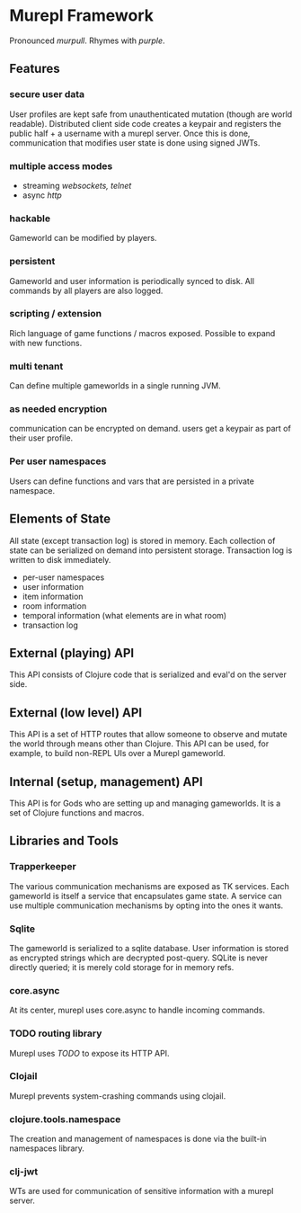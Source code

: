 # Murepl Framework

Pronounced _murpull_. Rhymes with _purple_.

## Features

### secure user data

User profiles are kept safe from unauthenticated mutation (though are world
readable). Distributed client side code creates a keypair and registers the
public half + a username with a murepl server. Once this is done, communication
that modifies user state is done using signed JWTs.

### multiple access modes

* streaming _websockets, telnet_
* async _http_

### hackable

Gameworld can be modified by players.

### persistent

Gameworld and user information is periodically synced to disk. All commands by
all players are also logged.

### scripting / extension

Rich language of game functions / macros exposed. Possible to expand with new
functions. 

### multi tenant

Can define multiple gameworlds in a single running JVM.

### as needed encryption

communication can be encrypted on demand. users get a keypair as part of their
user profile.

### Per user namespaces

Users can define functions and vars that are persisted in a private namespace.

## Elements of State

All state (except transaction log) is stored in memory. Each collection of state
can be serialized on demand into persistent storage. Transaction log is written
to disk immediately.

* per-user namespaces
* user information
* item information
* room information
* temporal information (what elements are in what room)
* transaction log

## External (playing) API

This API consists of Clojure code that is serialized and eval'd on the server
side.

## External (low level) API

This API is a set of HTTP routes that allow someone to observe and mutate the
world through means other than Clojure. This API can be used, for example, to
build non-REPL UIs over a Murepl gameworld.

## Internal (setup, management) API

This API is for Gods who are setting up and managing gameworlds. It is a set of
Clojure functions and macros.

## Libraries and Tools

### Trapperkeeper

The various communication mechanisms are exposed as TK services. Each gameworld
is itself a service that encapsulates game state. A service can use multiple
communication mechanisms by opting into the ones it wants.

### Sqlite

The gameworld is serialized to a sqlite database. User information is stored as
encrypted strings which are decrypted post-query. SQLite is never directly
queried; it is merely cold storage for in memory refs.

### core.async

At its center, murepl uses core.async to handle incoming commands.

### TODO routing library

Murepl uses _TODO_ to expose its HTTP API.

### Clojail

Murepl prevents system-crashing commands using clojail.

### clojure.tools.namespace

The creation and management of namespaces is done via the built-in namespaces
library.

### clj-jwt

WTs are used for communication of sensitive information with a murepl server.

